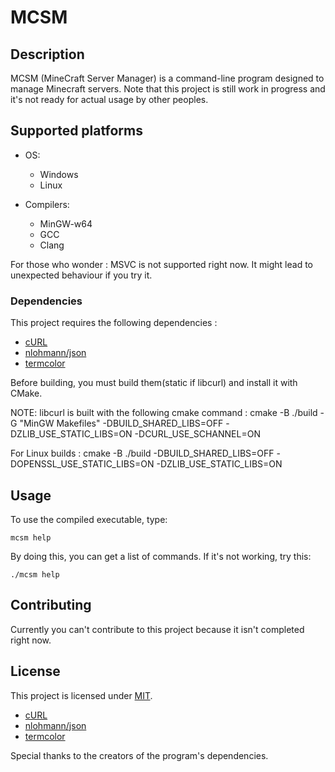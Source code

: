 # MCSM

## Description

MCSM (MineCraft Server Manager) is a command-line program designed to manage Minecraft servers. Note that this project is still work in progress and it's not ready for actual usage by other peoples.

## Supported platforms

* OS:
  * Windows
  * Linux

* Compilers:
  * MinGW-w64
  * GCC
  * Clang

For those who wonder : MSVC is not supported right now. It might lead to unexpected behaviour if you try it.

### Dependencies

This project requires the following dependencies :

* [cURL](https://github.com/curl/curl)
* [nlohmann/json](https://github.com/nlohmann/json)
* [termcolor](https://github.com/ikalnytskyi/termcolor)

Before building, you must build them(static if libcurl) and install it with CMake.

NOTE: libcurl is built with the following cmake command : cmake -B ./build -G "MinGW Makefiles" -DBUILD_SHARED_LIBS=OFF -DZLIB_USE_STATIC_LIBS=ON -DCURL_USE_SCHANNEL=ON

For Linux builds : cmake -B ./build -DBUILD_SHARED_LIBS=OFF -DOPENSSL_USE_STATIC_LIBS=ON -DZLIB_USE_STATIC_LIBS=ON

## Usage

To use the compiled executable, type:

    mcsm help

By doing this, you can get a list of commands. If it's not working, try this:

    ./mcsm help

## Contributing

Currently you can't contribute to this project because it isn't completed right now.

## License

This project is licensed under [MIT](LICENSE).

* [cURL](https://curl.se/docs/copyright.html)
* [nlohmann/json](https://github.com/nlohmann/json/blob/develop/LICENSE.MIT)
* [termcolor](https://github.com/ikalnytskyi/termcolor/LICENSE)

Special thanks to the creators of the program's dependencies.